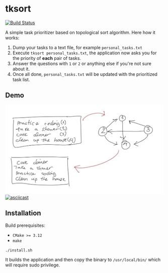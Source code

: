 # tksort
[![Build Status](https://travis-ci.org/hoang-khoi/tksort.svg?branch=master)](https://travis-ci.org/hoang-khoi/tksort)

A simple task prioritizer based on topological sort algorithm. Here how it works:
1. Dump your tasks to a text file, for example `personal_tasks.txt`
2. Execute `tksort personal_tasks.txt`, the application now asks you for the priority of **each** pair of tasks.
3. Answer the questions with `1` or `2` or anything else if you're not sure about it.
4. Once all done, `personal_tasks.txt` will be updated with the prioritized task list.

## Demo
![demo](./tksort.png)
[![asciicast](https://asciinema.org/a/RsZC8XSs7FbseEOFu0Jaa5Uuk.svg)](https://asciinema.org/a/RsZC8XSs7FbseEOFu0Jaa5Uuk)

## Installation
Build prerequisites:
* `CMake >= 3.12`
* `make`
```bash
./install.sh
```

It builds the application and then copy the binary to `/usr/local/bin/` which will require sudo privilege.